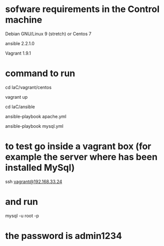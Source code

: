 # sofware requirements in the Control machine

Debian GNU/Linux 9 (stretch) or Centos 7

ansible 2.2.1.0

Vagrant 1.9.1

# command to run

cd IaC/vagrant/centos

vagrant up

cd IaC/ansible

ansible-playbook apache.yml

ansible-playbook mysql.yml

# to test go inside a vagrant box (for example the server where has been installed MySql)
ssh vagrant@192.168.33.24 
# and run 
mysql -u root -p
# the password is admin1234


